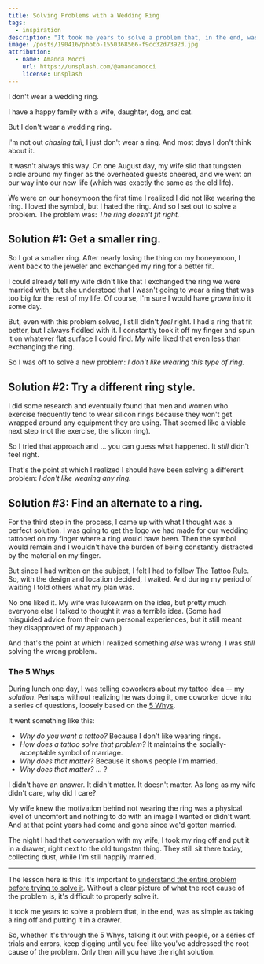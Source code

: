```yaml
---
title: Solving Problems with a Wedding Ring
tags:
  - inspiration
description: "It took me years to solve a problem that, in the end, was as simple as taking a ring off my finger. Learn what I learned from that problem-solving process."
image: /posts/190416/photo-1550368566-f9cc32d7392d.jpg
attribution:
  - name: Amanda Mocci
    url: https://unsplash.com/@amandamocci
    license: Unsplash
---
```


I don't wear a wedding ring.

I have a happy family with a wife, daughter, dog, and cat.

But I don't wear a wedding ring.

I'm not out _chasing tail_, I just don't wear a ring. And most days I don't think about it.

It wasn't always this way. On one August day, my wife slid that tungsten circle around my finger as the overheated guests cheered, and we went on our way into our new life (which was exactly the same as the old life).

We were on our honeymoon the first time I realized I did not like wearing the ring. I loved the symbol, but I hated the ring. And so I set out to solve a problem. The problem was: _The ring doesn't fit right._

## Solution #1: Get a smaller ring.

So I got a smaller ring. After nearly losing the thing on my honeymoon, I went back to the jeweler and exchanged my ring for a better fit.

I could already tell my wife didn't like that I exchanged the ring we were married with, but she understood that I wasn't going to wear a ring that was too big for the rest of my life. Of course, I'm sure I would have _grown_ into it some day.

But, even with this problem solved, I still didn't _feel_ right. I had a ring that fit better, but I always fiddled with it. I constantly took it off my finger and spun it on whatever flat surface I could find. My wife liked that even less than exchanging the ring.

So I was off to solve a new problem: _I don't like wearing this type of ring._

## Solution #2: Try a different ring style.

I did some research and eventually found that men and women who exercise frequently tend to wear silicon rings because they won't get wrapped around any equipment they are using. That seemed like a viable next step (not the exercise, the silicon ring).

So I tried that approach and ... you can guess what happened. It _still_ didn't feel right.

That's the point at which I realized I should have been solving a different problem: _I don't like wearing any ring._

## Solution #3: Find an alternate to a ring.

For the third step in the process, I came up with what I thought was a perfect solution. I was going to get the logo we had made for our wedding tattooed on my finger where a ring would have been. Then the symbol would remain and I wouldn't have the burden of being constantly distracted by the material on my finger.

But since I had written on the subject, I felt I had to follow [The Tattoo Rule](/posts/the-tattoo-rule). So, with the design and location decided, I waited. And during my period of waiting I told others what my plan was.

No one liked it. My wife was lukewarm on the idea, but pretty much everyone else I talked to thought it was a terrible idea. (Some had misguided advice from their own personal experiences, but it still meant they disapproved of my approach.)

And that's the point at which I realized something _else_ was wrong. I was _still_ solving the wrong problem.

### The 5 Whys

During lunch one day, I was telling coworkers about my tattoo idea -- my _solution_. Perhaps without realizing he was doing it, one coworker dove into a series of questions, loosely based on the [5 Whys](/posts/find-root-cause-by-asking-why).

It went something like this:

- _Why do you want a tattoo?_ Because I don't like wearing rings.
- _How does a tattoo solve that problem?_ It maintains the socially-acceptable symbol of marriage.
- _Why does that matter?_ Because it shows people I'm married.
- _Why does that matter?_ ... ?

I didn't have an answer. It didn't matter. It doesn't matter. As long as my wife didn't care, why did I care?

My wife knew the motivation behind not wearing the ring was a physical level of uncomfort and nothing to do with an image I wanted or didn't want. And at that point years had come and gone since we'd gotten married.

The night I had that conversation with my wife, I took my ring off and put it in a drawer, right next to the old tungsten thing. They still sit there today, collecting dust, while I'm still happily married.

---

The lesson here is this: It's important to [understand the entire problem before trying to solve it](/posts/a-puzzle-without-a-box). Without a clear picture of what the root cause of the problem is, it's difficult to properly solve it.

It took me years to solve a problem that, in the end, was as simple as taking a ring off and putting it in a drawer.

So, whether it's through the 5 Whys, talking it out with people, or a series of trials and errors, keep digging until you feel like you've addressed the root cause of the problem. Only then will you have the right solution.
